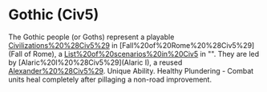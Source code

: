 # Gothic (Civ5)

The Gothic people (or Goths) represent a playable [Civilizations%20%28Civ5%29](civilization) in [Fall%20of%20Rome%20%28Civ5%29](Fall of Rome), a [List%20of%20scenarios%20in%20Civ5](scenario) in "". They are led by [Alaric%20I%20%28Civ5%29](Alaric I), a reused [Alexander%20%28Civ5%29](Alexander).
Unique Ability.
Healthy Plundering - Combat units heal completely after pillaging a non-road improvement.